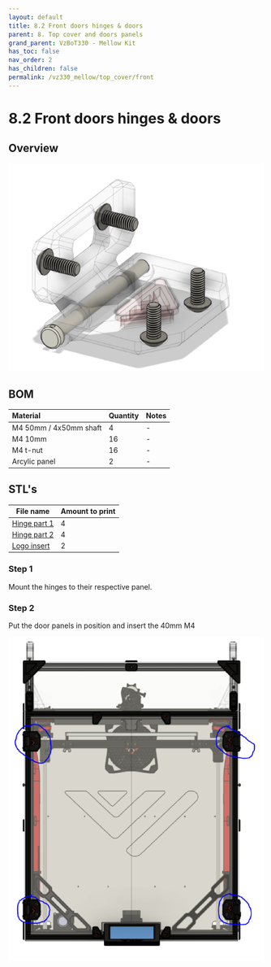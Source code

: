 ```yaml
---
layout: default
title: 8.2 Front doors hinges & doors
parent: 8. Top cover and doors panels
grand_parent: VzBoT330 - Mellow Kit
has_toc: false
nav_order: 2
has_children: false
permalink: /vz330_mellow/top_cover/front
---
```


# 8.2 Front doors hinges & doors

## Overview
![Overview](../../assets/images/manual/vz330_mellow/top_cover/doors/overview.png)
<br>

## BOM

| Material        | Quantity          | Notes |
|:-------------|:------------------|:------|
| M4 50mm / 4x50mm shaft | 4 | - |
| M4 10mm | 16 | - |
| M4 t-nut | 16 | - |
| Arcylic panel | 2 | - |

## STL's

| File name | Amount to print |
|-----------|-----------------|
| <a href="https://github.com/VzBoT3D/VzBoT-Vz330/blob/master/Assemblies%20BOM%20and%20STL/enclosure/Front%20door%20hinges/Front%20door%20hinge%20part1.stl">Hinge part 1</a> | 4 |
| <a href="https://github.com/VzBoT3D/VzBoT-Vz330/blob/master/Assemblies%20BOM%20and%20STL/enclosure/Front%20door%20hinges/Front%20door%20hinge%20part2.stl" target="_blank">Hinge part 2</a> | 4 |
| <a href="https://github.com/VzBoT3D/VzBoT-Vz330/blob/master/Assemblies%20BOM%20and%20STL/enclosure/Front%20door%20hinges/logo%20insert.stl" target="_blank">Logo insert</a> | 2 |


### Step 1
Mount the hinges to their respective panel.

### Step 2
Put the door panels in position and insert the 40mm M4
<br>

![Doors](../../assets/images/manual/vz330_mellow/top_cover/doors/step2.png)